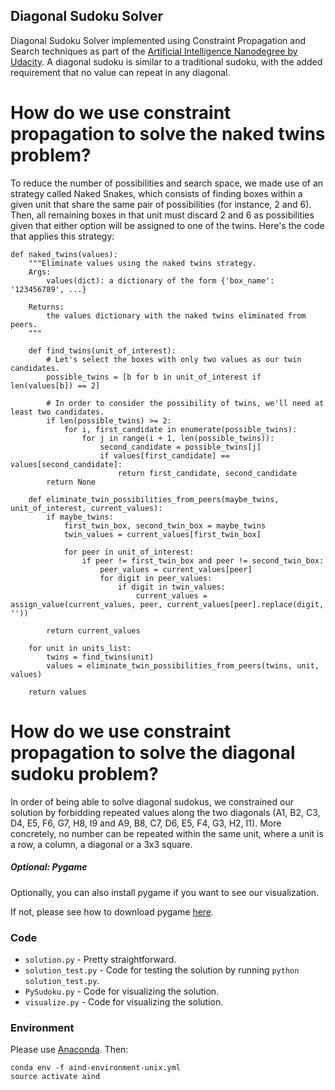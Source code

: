 ## Diagonal Sudoku Solver

Diagonal Sudoku Solver implemented using Constraint Propagation and Search techniques as part of the [Artificial Intelligence Nanodegree by Udacity](https://www.udacity.com/course/artificial-intelligence-nanodegree--nd889). A diagonal sudoku is similar to a traditional sudoku, with the added requirement that no value can repeat in any diagonal.

# How do we use constraint propagation to solve the naked twins problem?  
To reduce the number of possibilities and search space, we made use of an strategy called Naked Snakes, which consists of finding boxes within a given unit that share the same pair of possibilities (for instance, 2 and 6). Then, all remaining boxes in that unit must discard 2 and 6 as possibilities given that either option will be assigned to one of the twins. Here's the code that applies this strategy: 

```
def naked_twins(values):
    """Eliminate values using the naked twins strategy.
    Args:
        values(dict): a dictionary of the form {'box_name': '123456789', ...}

    Returns:
        the values dictionary with the naked twins eliminated from peers.
    """

    def find_twins(unit_of_interest):
        # Let's select the boxes with only two values as our twin candidates.
        possible_twins = [b for b in unit_of_interest if len(values[b]) == 2]

        # In order to consider the possibility of twins, we'll need at least two candidates.
        if len(possible_twins) >= 2:
            for i, first_candidate in enumerate(possible_twins):
                for j in range(i + 1, len(possible_twins)):
                    second_candidate = possible_twins[j]
                    if values[first_candidate] == values[second_candidate]:
                        return first_candidate, second_candidate
        return None

    def eliminate_twin_possibilities_from_peers(maybe_twins, unit_of_interest, current_values):
        if maybe_twins:
            first_twin_box, second_twin_box = maybe_twins
            twin_values = current_values[first_twin_box]

            for peer in unit_of_interest:
                if peer != first_twin_box and peer != second_twin_box:
                    peer_values = current_values[peer]
                    for digit in peer_values:
                        if digit in twin_values:
                            current_values = assign_value(current_values, peer, current_values[peer].replace(digit, ''))

        return current_values

    for unit in units_list:
        twins = find_twins(unit)
        values = eliminate_twin_possibilities_from_peers(twins, unit, values)

    return values
```

# How do we use constraint propagation to solve the diagonal sudoku problem?  
 In order of being able to solve diagonal sudokus, we constrained our solution by forbidding repeated values along the two diagonals (A1, B2, C3, D4, E5, F6, G7, H8, I9 and A9,  B8, C7, D6, E5, F4, G3, H2, I1). More concretely, no number can be repeated within the same unit, where a unit is a row, a column, a diagonal or a 3x3 square.

##### Optional: Pygame

Optionally, you can also install pygame if you want to see our visualization.

If not, please see how to download pygame [here](http://www.pygame.org/download.shtml).

### Code

* `solution.py` - Pretty straightforward.
* `solution_test.py` - Code for testing the solution by running `python solution_test.py`.
* `PySudoku.py` - Code for visualizing the solution.
* `visualize.py` - Code for visualizing the solution.


### Environment

Please use [Anaconda](https://www.continuum.io/downloads). Then:

```
conda env -f aind-environment-unix.yml
source activate aind
```
